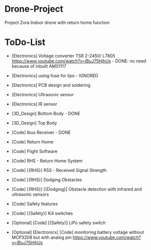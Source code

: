 # Drone-Project
Project Zora
Indoor drone with return home function


# ToDo-List
- [Electronics] Voltage converter TSR 2-2450/ L7805 https://www.youtube.com/watch?v=lBuJ75HjhUs - DONE: no need because of inbuilt AMS1117
- [Electronics] using fuse for lipo - IGNORED
- [Electronics] PCB design and soldering
- [Electronics] Ultrasonic sensor
- [Electronics] IR sensor

- [3D_Design] Bottom Body - DONE
- [3D_Design] Top Body

- [Code] Ibus Receiver - DONE
- [Code] Return Home
- [Code] Flight Software
- [Code] RHS - Return Home System
- [Code] [{RHS}] RSS - Received Signal Strength
- [Code] [{RHS}] Dodging Obstacles
- [Code] [{RHS}] [{Dodging}] Obstacle detection with infrared and ultrasonic sensors
- [Code] Safety features
- [Code] [{Safety}] Kill switches

- [Optional] [Code] [{Safety}] LiPo safety switch
- [Optional] [Electronics] [Code] monitoring battery voltage without MCP3208 but with analog pin https://www.youtube.com/watch?v=lBuJ75HjhUs